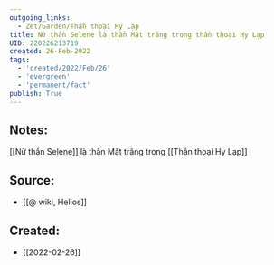 ```yaml
---
outgoing_links:
  - Zet/Garden/Thần thoại Hy Lạp
title: Nữ thần Selene là thần Mặt trăng trong thần thoại Hy Lạp
UID: 220226213719
created: 26-Feb-2022
tags:
  - 'created/2022/Feb/26'
  - 'evergreen'
  - 'permanent/fact'
publish: True
---
```

## Notes:
[[Nữ thần Selene]] là thần Mặt trăng trong [[Thần thoại Hy Lạp]]

## Source:
- [[@ wiki, Helios]]





## Created:
- [[2022-02-26]]
